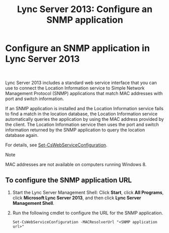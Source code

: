 ﻿---
title: 'Lync Server 2013: Configure an SNMP application'
TOCTitle: Configure an SNMP application
ms:assetid: c4b4a736-3b2e-45b9-a965-19d22161ad57
ms:mtpsurl: https://technet.microsoft.com/en-us/library/Gg412972(v=OCS.15)
ms:contentKeyID: 48185346
ms.date: 07/23/2014
mtps_version: v=OCS.15
---

# Configure an SNMP application in Lync Server 2013

 


Lync Server 2013 includes a standard web service interface that you can use to connect the Location Information service to Simple Network Management Protocol (SNMP) applications that match MAC addresses with port and switch information.

If an SNMP application is installed and the Location Information service fails to find a match in the location database, the Location Information service automatically queries the application by using the MAC address provided by the client. The Location Information service then uses the port and switch information returned by the SNMP application to query the location database again.

For details, see [Set-CsWebServiceConfiguration](https://technet.microsoft.com/en-us/library/gg398396\(v=ocs.15\)).


> [!NOTE]
> MAC addresses are not available on computers running Windows 8.



## To configure the SNMP application URL

1.  Start the Lync Server Management Shell: Click **Start**, click **All Programs**, click **Microsoft Lync Server 2013**, and then click **Lync Server Management Shell**.

2.  Run the following cmdlet to configure the URL for the SNMP application.
    
        Set-CsWebServiceConfiguration -MACResolverUrl "<SNMP application url>"

